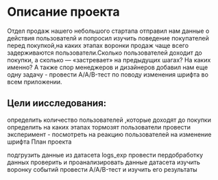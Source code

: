 # Описание проекта
Отдел продаж нашего небольшого стартапа отправил нам данные о действия пользователй и попросил изучить поведение покупателей перед покупкой,на каких этапах воронки продаж чаще всего задерживаются пользователи.Сколько пользователей доходит до покупки, а сколько — «застревает» на предыдущих шагах? На каких именно? А также спор менеджеров и дизайнеров добавил нам еще одну задачу - провести A/A/B-тест по поводу изменения шрифта во всем приложении.

## Цели иисследования:

определить количество пользователей ,которые доходят до покупки
определить на каких этапах тормозят пользователи
провести эксперимент - посмотреть на реакцию пользователей на изменение шрифта
План проекта

подгрузить данные из датасета logs_exp
провести пердобработку данных
проверить и проанализировать данные датасета
изучить воронку событий
провести A/A/B-тест и изучить его результаты
